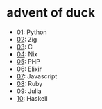 # advent of duck

- [01](./01/): Python
- [02](./02/): Zig
- [03](./03/): C
- [04](./04/): Nix
- [05](./05/): PHP
- [06](./06/): Elixir
- [07](./07/): Javascript
- [08](./08/): Ruby
- [09](./09/): Julia
- [10](./10/): Haskell

